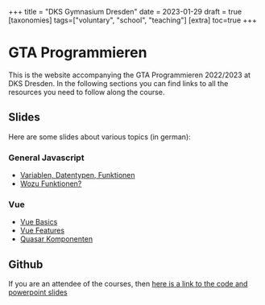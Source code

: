 +++
title = "DKS Gymnasium Dresden"
date = 2023-01-29
draft = true
[taxonomies]
tags=["voluntary", "school", "teaching"]
[extra]
toc=true
+++

# GTA Programmieren

This is the website accompanying the GTA Programmieren 2022/2023 at DKS
Dresden. In the following sections you can find links to all the resources you
need to follow along the course.

## Slides

Here are some slides about various topics (in german):

### General Javascript

- [Variablen, Datentypen, Funktionen](https://robwalt.dev/markdownslides/dks_gta_w1)
- [Wozu Funktionen?](https://robwalt.dev/markdownslides/dks_gta_w2)

### Vue

- [Vue Basics](https://robwalt.dev/markdownslides/dks_gta_w3)
- [Vue Features](https://robwalt.dev/markdownslides/dks_gta_w4)
- [Quasar Komponenten](https://robwalt.dev/markdownslides/dks_gta_w5)

## Github

If you are an attendee of the courses, then [here is a link to the code and powerpoint slides](https://github.com/orgs/DKS-Programmier-AG/repositories)
